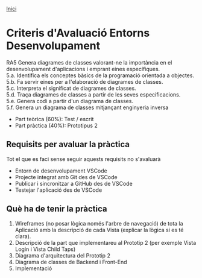 [Inici](README.md)
# Criteris d'Avaluació Entorns Desenvolupament

RA5 Genera diagrames de classes valorant-ne la importància en el desenvolupament d'aplicacions i emprant eines específiques.<br/>
5.a. Identifica els conceptes bàsics de la programació orientada a objectes.<br/>
5.b. Fa servir eines per a l'elaboració de diagrames de classes.<br/>
5.c. Interpreta el significat de diagrames de classes.<br/>
5.d. Traça diagrames de classes a partir de les seves especificacions.<br/>
5.e. Genera codi a partir d'un diagrama de classes.<br/>
5.f. Genera un diagrama de classes mitjançant enginyeria inversa<br/>

- Part teòrica (60%): Test / escrit
- Part pràctica (40%): Prototipus 2  

## Requisits per avaluar la pràctica

Tot el que es faci  sense seguir aquests requisits no s'avaluarà 

- Entorn de desenvolupament VSCode 
- Projecte integrat amb Git des de VSCode 
- Publicar i sincronitzar a GitHub des de VSCode 
- Testejar l'aplicació des de VSCode

## Què ha de tenir la pràctica

1. Wireframes (no posar lògica només l'arbre de navegació) de tota la Aplicació amb la descripció de cada Vista (explicar la lògica si es té clara).
2. Descripció de la part que implementareu al Prototip 2 (per exemple Vista Login i Vista Child Taps)
3. Diagrama d'arquitectura del Prototip 2
4. Diagrama de classes de Backend i Front-End
5. Implementació 